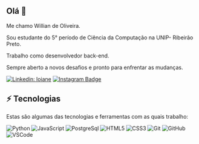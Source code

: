 ## Olá 👋

Me chamo Willian de Oliveira.

Sou estudante do 5° período de Ciência da Computação na UNIP- Ribeirão Preto.

Trabalho como desenvolvedor back-end.

Sempre aberto a novos desafios e pronto para enfrentar as mudanças.



[![Linkedin: loiane](https://img.shields.io/badge/-Linkedin-blue?style=flat-square&logo=Linkedin&logoColor=white&link=https://www.linkedin.com/in/wiillianoliveira/)](https://www.linkedin.com/in/wiillianoliveira/)        [![Instagram Badge](https://img.shields.io/badge/-Instagram-mediumvioletred?style=flat-square&logo=Instagram&logoColor=white&link=https://www.instagram.com/wiiiiiiillian_oliveira/)](https://www.instagram.com/wiiiiiiillian_oliveira/)



## ⚡ Tecnologias

Estas são algumas das tecnologias e ferramentas com as quais trabalho:

![Python](https://img.shields.io/badge/-Python-black?style=flat-square&logo=Python)                          ![JavaScript](https://img.shields.io/badge/-JavaScript-black?style=flat-square&logo=javascript)              ![PostgreSql](https://img.shields.io/badge/-PostgreSql-007ACC?style=flat-square&logo=PostgreSql)         ![HTML5](https://img.shields.io/badge/-HTML5-E34F26?style=flat-square&logo=html5&logoColor=white)         ![CSS3](https://img.shields.io/badge/-CSS3-1572B6?style=flat-square&logo=css3)           ![Git](https://img.shields.io/badge/-Git-black?style=flat-square&logo=git)                  ![GitHub](https://img.shields.io/badge/-GitHub-181717?style=flat-square&logo=github)                ![VSCode](https://img.shields.io/badge/-VSCode-007ACC?style=flat-square&logo=visual-studio-code&logoColor=white)                
